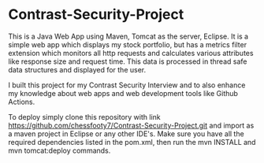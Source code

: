 # Contrast-Security-Project

This is a Java Web App using Maven, Tomcat as the server, Eclipse. It is a simple web app which displays my stock portfolio, but has a metrics filter extension which monitors all http requests and calculates various attributes like response size and request time. This data is processed in thread safe data structures and displayed for the user.

I built this project for my Contrast Security Interview and to also enhance my knowledge about web apps and web development tools like Github Actions.

To deploy simply clone this repository with link https://github.com/chessfooty7/Contrast-Security-Project.git and import as a maven project in Eclipse or any other IDE's. Make sure you have all the required dependencies listed in the pom.xml, then run the mvn INSTALL and mvn tomcat:deploy commands.
